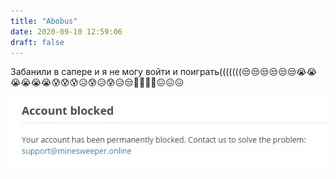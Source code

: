 ```yaml
---
title: "Abobus"
date: 2020-09-10 12:59:06
draft: false
---
```


Забанили в сапере и я не могу войти и поиграть(((((((😒😒😒😒😒😒😭😭😭😭😭😭😰😰😰😥😰😥😰😥😒🤧🤧🤧🤧😖😖😖

![](/img/vk/eqGcmYicVgQ.jpg)
